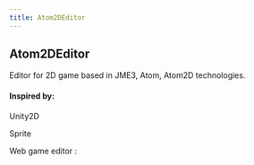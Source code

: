 ```yaml
---
title: Atom2DEditor
---
```

<h2 class="sectionedit1" id="atom2deditor">Atom2DEditor</h2>
<div class="level2">

<p>
Editor for 2D game based in JME3, Atom, Atom2D technologies.
</p>

</div>

<h4 id="inspired_by">Inspired by:</h4>
<div class="level4">

<p>
Unity2D
</p>

<p>
Sprite
</p>

<p>
Web game editor : 
</p>

</div>
